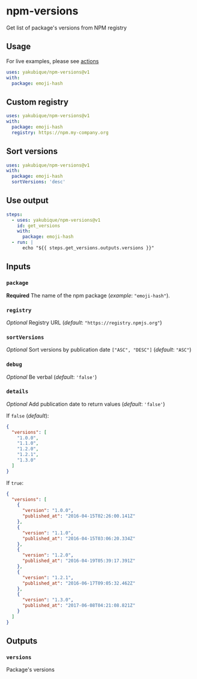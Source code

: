 # npm-versions

Get list of package's versions from NPM registry

## Usage

For live examples, please see [actions](https://github.com/yakubique/npm-versions/actions/workflows/test-myself.yaml)

```yaml
uses: yakubique/npm-versions@v1
with:
  package: emoji-hash
```

## Custom registry

```yaml
uses: yakubique/npm-versions@v1
with:
  package: emoji-hash
  registry: https://npm.my-company.org
```

## Sort versions

```yaml
uses: yakubique/npm-versions@v1
with:
  package: emoji-hash
  sortVersions: 'desc'
```

## Use output

```yaml
steps:
  - uses: yakubique/npm-versions@v1
    id: get_versions
    with:
      package: emoji-hash
  - run: |
      echo "${{ steps.get_versions.outputs.versions }}"
```

## Inputs

### `package`

**Required** The name of the npm package (_example_: `"emoji-hash"`).

### `registry`

_Optional_ Registry URL (_default_: `"https://registry.npmjs.org"`)

### `sortVersions`

_Optional_ Sort versions by publication date `["ASC", "DESC"]` (_default_: `"ASC"`)

### `debug`

_Optional_ Be verbal (_default_: `'false'`)

### `details`

_Optional_ Add publication date to return values (_default_: `'false'`)

If `false` (_default_):

```json
{
  "versions": [
    "1.0.0",
    "1.1.0",
    "1.2.0",
    "1.2.1",
    "1.3.0"
  ]
}
```

If `true`:

```json
{
  "versions": [
    {
      "version": "1.0.0",
      "published_at": "2016-04-15T02:26:00.141Z"
    },
    {
      "version": "1.1.0",
      "published_at": "2016-04-15T03:06:20.334Z"
    },
    {
      "version": "1.2.0",
      "published_at": "2016-04-19T05:39:17.391Z"
    },
    {
      "version": "1.2.1",
      "published_at": "2016-06-17T09:05:32.462Z"
    },
    {
      "version": "1.3.0",
      "published_at": "2017-06-08T04:21:08.821Z"
    }
  ]
}
```

## Outputs

### `versions`

Package's versions
